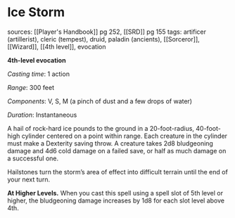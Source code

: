 # Ice Storm
sources: [[Player's Handbook]] pg 252, [[SRD]] pg 155
tags: artificer (artillerist), cleric (tempest), druid, paladin (ancients), [[Sorceror]], [[Wizard]], [[4th level]], evocation

**4th-level evocation**

*Casting time*: 1 action

*Range*: 300 feet

*Components*: V, S, M (a pinch of dust and a few drops of water)

*Duration*: Instantaneous

A hail of rock-hard ice pounds to the ground in a 20-foot-radius, 40-foot-high cylinder centered on a point within range. Each creature in the cylinder must make a Dexterity saving throw. A creature takes 2d8 bludgeoning damage and 4d6 cold damage on a failed save, or half as much damage on a successful one.

Hailstones turn the storm’s area of effect into difficult terrain until the end of your next turn.

**At Higher Levels.** When you cast this spell using a spell slot of 5th level or higher, the bludgeoning damage increases by 1d8 for each slot level above 4th.
